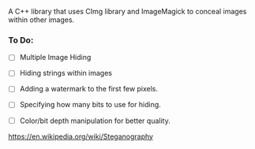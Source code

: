 A C++ library that uses CImg library and ImageMagick to conceal images within other images.

### To Do:

- [ ] Multiple Image Hiding
- [ ] Hiding strings within images
- [ ] Adding a watermark to the first few pixels.
- [ ] Specifying how many bits to use for hiding.
- [ ] Color/bit depth manipulation for better quality.


https://en.wikipedia.org/wiki/Steganography
